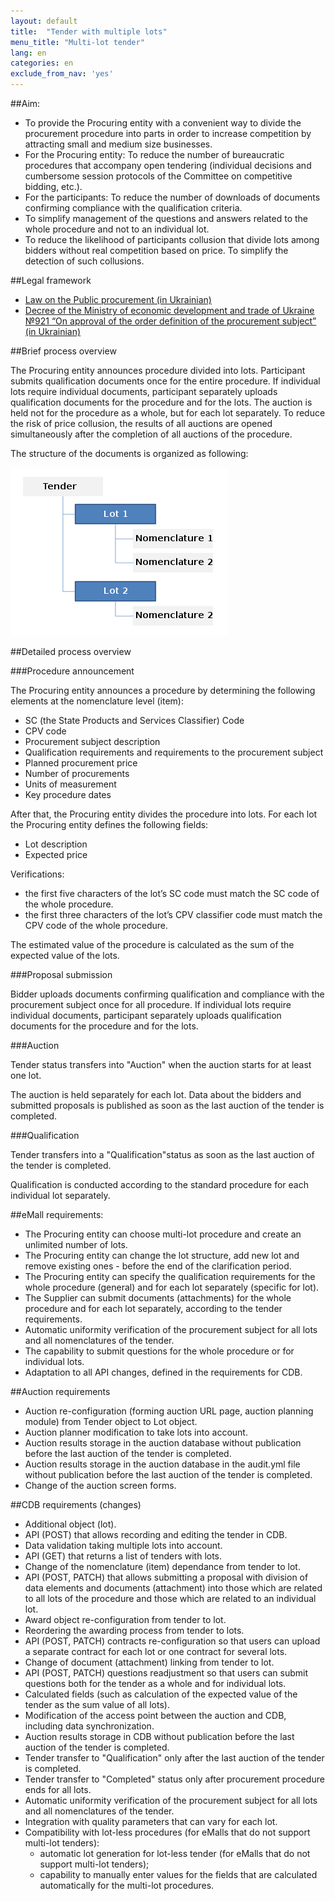 ```yaml
---
layout: default
title:  "Tender with multiple lots"
menu_title: "Multi-lot tender"
lang: en
categories: en
exclude_from_nav: 'yes'
---
```


##Aim:

* To provide the Procuring entity with a convenient way to divide the procurement procedure into parts in order to increase competition by attracting small and medium size businesses.
* For the Procuring entity: To reduce the number of bureaucratic procedures that accompany open tendering (individual decisions and cumbersome session protocols of the Committee on competitive bidding, etc.).
* For the participants: To reduce the number of downloads of documents confirming compliance with the qualification criteria.
* To simplify management of the questions and answers related to the whole procedure and not to an individual lot.
* To reduce the likelihood of participants collusion that divide lots among bidders without real competition based on price. To simplify the detection of such collusions.



##Legal framework

* [Law on the Public procurement (in Ukrainian)](https://docs.google.com/document/d/1lBK5Y5bYPm2OmFhlfE3OuTX6H6KAfRj9fzEkNkzy8-8)
* [Decree of the Ministry of economic development and trade of Ukraine №921 “On approval of the order definition of the procurement subject” (in Ukrainian)](http://zakon2.rada.gov.ua/laws/show/z0623-10)

##Brief process overview

The Procuring entity announces procedure divided into lots. Participant submits qualification documents once for the entire procedure. If individual lots require individual documents, participant separately uploads qualification documents for the procedure and for the lots. The auction is held not for the procedure as a whole, but for each lot separately. To reduce the risk of price collusion, the results of all auctions are opened simultaneously after the completion of all auctions of the procedure.

The structure of the documents is organized as following:

![Document structure of Multi-lot tender](/images/multilots/en_multilots.png)

##Detailed process overview

###Procedure announcement

The Procuring entity announces a procedure by determining the following elements at the nomenclature level (item):

* SC (the State Products and Services Classifier) Code
* CPV code
* Procurement subject description
* Qualification requirements and requirements to the procurement subject 
* Planned procurement price
* Number of procurements
* Units of measurement
* Key procedure dates 

After that, the Procuring entity divides the procedure into lots. For each lot the Procuring entity defines the following fields:

* Lot description 
* Expected price

Verifications:

* the first five characters of the lot’s SC code must match the SC code of the whole procedure.
* the first three characters of the lot’s CPV classifier code must match the CPV code of the whole procedure.

The estimated value of the procedure is calculated as the sum of the expected value of the lots.

###Proposal submission

Bidder uploads documents confirming qualification and compliance with the procurement subject once for all procedure. If individual lots require individual documents, participant separately uploads qualification documents for the procedure and for the lots.

###Auction

Tender status transfers into "Auction" when the auction starts for at least one lot.

The auction is held separately for each lot. Data about the bidders and submitted proposals is published 
as soon as the last auction of the tender is completed.

###Qualification

Tender transfers into a "Qualification"status as soon as the last auction of the tender is completed.

Qualification is conducted according to the standard procedure for each individual lot separately.

##eMall requirements:

* The Procuring entity can choose multi-lot procedure and create an unlimited number of lots.
* The Procuring entity can change the lot structure, add new lot and remove existing ones - before the end of the clarification period.
* The Procuring entity can specify the qualification requirements for the whole procedure (general) and for each lot separately (specific for lot).
* The Supplier can submit documents (attachments) for the whole procedure and for each lot separately, according to the tender requirements.
* Automatic uniformity verification of the procurement subject for all lots and all nomenclatures of the tender.
* The capability to submit questions for the whole procedure or for individual lots.
* Adaptation to all API changes, defined in the requirements for CDB.

##Auction requirements

* Auction re-configuration (forming auction URL page, auction planning module) from Tender object to Lot object. 
* Auction planner modification to take lots into account. 
* Auction results storage in the auction database without publication before the last auction of the tender is completed.
* Auction results storage in the auction database in the audit.yml file without publication before the last auction of the tender is completed. 
* Change of the auction screen forms.


##CDB requirements (changes)

* Additional object (lot).
* API (POST) that allows recording and editing the tender in CDB.
* Data validation taking multiple lots into account.
* API (GET) that returns a list of tenders with lots.
* Change of the nomenclature (item) dependance from tender to lot.
* API (POST, PATCH) that allows submitting a proposal with division of data elements and documents (attachment) into those which are related to all lots of the procedure and those which are related to an individual lot.
* Award object re-configuration from tender to lot.
* Reordering the awarding process from tender to lots.
* API (POST, PATCH) contracts re-configuration so that users can upload a separate contract for each lot or one contract for several lots.
* Change of document (attachment) linking from tender to lot.
* API (POST, PATCH) questions readjustment so that users can submit questions both for the tender as a whole and for individual lots.
* Calculated fields (such as calculation of the expected value of the tender as the sum value of all lots).
* Modification of the access point between the auction and CDB, including data synchronization.
* Auction results storage in CDB without publication before the last auction of the tender is completed. 
* Tender transfer to "Qualification" only after the last auction of the tender is completed. 
* Tender transfer to "Completed" status only after procurement procedure ends for all lots.
* Automatic uniformity verification of the procurement subject for all lots and all nomenclatures of the tender.
* Integration with quality parameters that can vary for each lot.
* Compatibility with lot-less procedures (for eMalls that do not support multi-lot tenders):
  * automatic lot generation for lot-less tender (for eMalls that do not support multi-lot tenders);
  * capability to manually enter values for the fields ​​that are calculated automatically for the multi-lot procedures.
